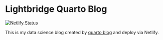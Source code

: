# Lightbridge Quarto Blog

[![Netlify Status](https://api.netlify.com/api/v1/badges/7ac627bb-abde-48b3-bf62-fccde8705c20/deploy-status)](https://app.netlify.com/sites/lightbridge-blog/deploys)

This is my data science blog created by [quarto blog](https://quarto.org/docs/websites/website-blog.html) and deploy via Netlify.
